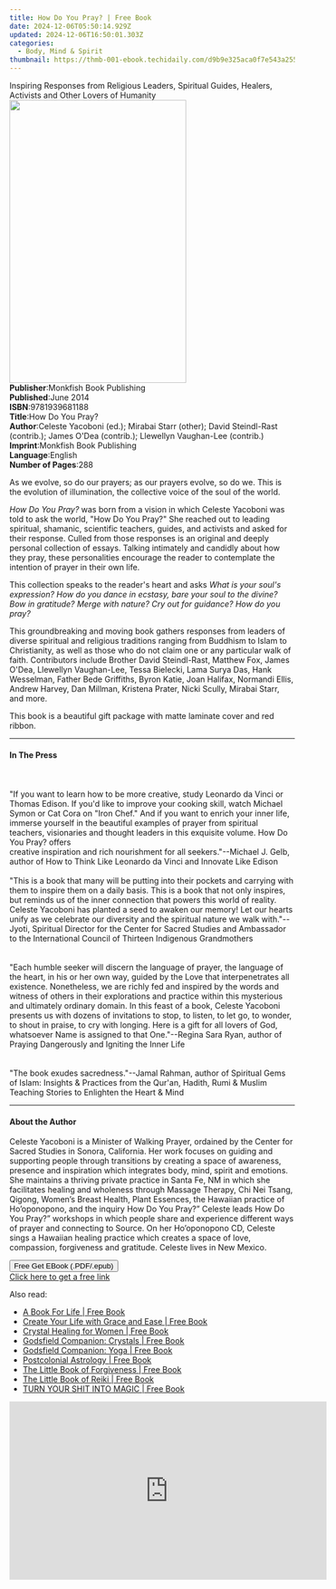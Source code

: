 ```yaml
---
title: How Do You Pray? | Free Book
date: 2024-12-06T05:50:14.929Z
updated: 2024-12-06T16:50:01.303Z
categories:
  - Body, Mind & Spirit
thumbnail: https://thmb-001-ebook.techidaily.com/d9b9e325aca0f7e543a25549e1b5926b98862c0ac48fd124992540411e4e80a6.jpg
---
```

<main id="book-container">
  <div class="flex flex-col">
    <div class="book-brief flex-1 py-6 px-4 sm:p-6 md:py-10 md:px-8">
      <!-- brief-->
      <div class="book-brief-main">
        Inspiring Responses from Religious Leaders, Spiritual Guides, Healers,
        Activists and Other Lovers of Humanity
      </div>
    </div>
    <div
      class="book-meta-info flex-1 grid gap-4 col-start-1 col-end-3 row-start-1 sm:mb-6 sm:grid-cols-4 lg:gap-6 lg:col-start-2 lg:row-end-6 lg:row-span-6 lg:mb-0"
    >
      <div
        class="book-meta-info-left place-content-center mt-4 p-4 text-sm leading-6 col-start-2 col-span-2 dark:text-slate-400"
      >
        <img
          class="w-full h-500 object-cover rounded-lg sm:h-255 sm:col-span-2 lg:col-span-full"
          src="https://img-001-ebook.techidaily.com/51ce19e52897067b8a02960786325dba46c15c800fbca6d8067833a8fad70110.jpg"
          alt=""
          width="312"
          height="500"
        />
      </div>
      <div
        class="book-meta-info-right mt-2 col-start-1 row-start-2 col-span-3 self-center"
      >
        <!-- meta data  -->
        <div class="flex flex-col px-4 md:px-8">
          <div class="flex-1">
            <strong>Publisher</strong>:<span class="px-2"
              >Monkfish Book Publishing</span
            >
          </div>
          <div class="flex-1">
            <strong>Published</strong>:<span class="px-2">June 2014</span>
          </div>
          <div class="flex-1">
            <strong>ISBN</strong>:<span class="px-2">9781939681188</span>
          </div>
          <div class="flex-1">
            <strong>Title</strong>:<span class="px-2">How Do You Pray?</span>
          </div>
          <div class="flex-1">
            <strong>Author</strong>:<span class="px-2"
              >Celeste Yacoboni (ed.); Mirabai Starr (other); David Steindl-Rast
              (contrib.); James O&#39;Dea (contrib.); Llewellyn Vaughan-Lee
              (contrib.)</span
            >
          </div>
          <div class="flex-1">
            <strong>Imprint</strong>:<span class="px-2"
              >Monkfish Book Publishing</span
            >
          </div>
          <div class="flex-1">
            <strong>Language</strong>:<span class="px-2">English</span>
          </div>
          <div class="flex-1">
            <strong>Number of Pages</strong>:<span class="px-2">288</span>
          </div>
        </div>
      </div>
    </div>
    <div class="book-description flex-1 py-6 px-4 sm:p-6 md:py-10 md:px-8">
      <div class="book-description-main">
        <div accordion-content="" id="description">
          <p>
            As we evolve, so do our prayers; as our prayers evolve, so do we.
            This is the evolution of illumination, the collective voice of the
            soul of the world.
          </p>
          <p>
            <i>How Do You Pray?</i> was born from a vision in which Celeste
            Yacoboni was told to ask the world, "How Do You Pray?" She reached
            out to leading spiritual, shamanic, scientific teachers, guides, and
            activists and asked for their response. Culled from those responses
            is an original and deeply personal collection of essays. Talking
            intimately and candidly about how they pray, these personalities
            encourage the reader to contemplate the intention of prayer in their
            own life.
          </p>
          <p>
            This collection speaks to the reader's heart and asks
            <i
              >What is your soul's expression? How do you dance in ecstasy, bare
              your soul to the divine? Bow in gratitude? Merge with nature? Cry
              out for guidance? How do you pray?</i
            >
          </p>
          <p>
            This groundbreaking and moving book gathers responses from leaders
            of diverse spiritual and religious traditions ranging from Buddhism
            to Islam to Christianity, as well as those who do not claim one or
            any particular walk of faith. Contributors include Brother David
            Steindl-Rast, Matthew Fox, James O'Dea, Llewellyn Vaughan-Lee, Tessa
            Bielecki, Lama Surya Das, Hank Wesselman, Father Bede Griffiths,
            Byron Katie, Joan Halifax, Normandi Ellis, Andrew Harvey, Dan
            Millman, Kristena Prater, Nicki Scully, Mirabai Starr, and more.
          </p>
          <p>
            This book is a beautiful gift package with matte laminate cover and
            red ribbon.
          </p>
        </div>
        <div class="accordion-fader"></div>
      </div>
    </div>
    <div class="book-excerpts flex-1 py-6 px-4 sm:p-6 md:py-10 md:px-8">
      <!-- excerpts-->
      <div class="book-excerpts-main">
        <hr />
        <h4 class="placeholder placeholder-heading">
          <span>In The Press</span>
        </h4>
        <p>
          <br /><br />"If you want to learn how to be more creative, study
          Leonardo da Vinci or Thomas Edison. If you'd like to improve your
          cooking skill, watch Michael Symon or Cat Cora on "Iron Chef." And if
          you want to enrich your inner life, immerse yourself in the beautiful
          examples of prayer from spiritual teachers, visionaries and thought
          leaders in this exquisite volume. How Do You Pray? offers<br />creative
          inspiration and rich nourishment for all seekers."--Michael J. Gelb,
          author of How to Think Like Leonardo da Vinci and Innovate Like
          Edison<br /><br />"This is a book that many will be putting into their
          pockets and carrying with them to inspire them on a daily basis. This
          is a book that not only inspires, but reminds us of the inner
          connection that powers this world of reality. Celeste Yacoboni has
          planted a seed to awaken our memory! Let our hearts unify as we
          celebrate our diversity and the spiritual nature we walk
          with."--Jyoti, Spiritual Director for the Center for Sacred Studies
          and Ambassador to the International Council of Thirteen Indigenous
          Grandmothers<br /><br /><br />"Each humble seeker will discern the
          language of prayer, the language of the heart, in his or her own way,
          guided by the Love that interpenetrates all existence. Nonetheless, we
          are richly fed and inspired by the words and witness of others in
          their explorations and practice within this mysterious and ultimately
          ordinary domain. In this feast of a book, Celeste Yacoboni presents us
          with dozens of invitations to stop, to listen, to let go, to wonder,
          to shout in praise, to cry with longing. Here is a gift for all lovers
          of God, whatsoever Name is assigned to that One."--Regina Sara Ryan,
          author of Praying Dangerously and Igniting the Inner Life<br /><br /><br />"The
          book exudes sacredness."--Jamal Rahman, author of Spiritual Gems of
          Islam: Insights &amp; Practices from the Qur'an, Hadith, Rumi &amp;
          Muslim Teaching Stories to Enlighten the Heart &amp; Mind
        </p>
      </div>
    </div>
    <div class="book-about-author flex-1 py-6 px-4 sm:p-6 md:py-10 md:px-8">
      <!-- about author-->
      <div class="book-main-author-main">
        <hr />
        <h4 class="placeholder placeholder-heading">
          <span>About the Author</span>
        </h4>
        <p>
          Celeste Yacoboni is a Minister of Walking Prayer, ordained by the
          Center for Sacred Studies in Sonora, California. Her work focuses on
          guiding and supporting people through transitions by creating a space
          of awareness, presence and inspiration which integrates body, mind,
          spirit and emotions. She maintains a thriving private practice in
          Santa Fe, NM in which she facilitates healing and wholeness through
          Massage Therapy, Chi Nei Tsang, Qigong, Women’s Breast Health, Plant
          Essences, the Hawaiian practice of Ho’oponopono, and the inquiry How
          Do You Pray?” Celeste leads How Do You Pray?” workshops in which
          people share and experience different ways of prayer and connecting to
          Source. On her Ho’oponopono CD, Celeste sings a Hawaiian healing
          practice which creates a space of love, compassion, forgiveness and
          gratitude. Celeste lives in New Mexico.<br />
        </p>
      </div>
    </div>
    <div class="book-free-get flex-1 py-6 px-4 sm:p-6 md:py-10 md:px-8">
      <button
        id="btn-free-get"
        class="bg-blue-500 hover:bg-blue-700 text-white font-bold py-2 px-4 rounded"
      >
        Free Get EBook (.PDF/.epub)
      </button>
      <div id="countdown-display" class="px-2 text-lg mt-2"></div>
      <a
        id="free-link"
        class="hidden bg-blue-500 hover:bg-blue-700 text-white font-bold py-2 px-4 rounded"
        href="https://www.ebooks.com/en-us/book/96466900/how-do-you-pray/celeste-yacoboni/"
        target="_blank"
        >Click here to get a free link</a
      >
    </div>
    <script>
      let countdownTime = 0;
      let countdownInterval = null;
      document
        .getElementById('btn-free-get')
        .addEventListener('click', startCountdown);
      function startCountdown() {
        countdownTime = new Date().getTime() + 60000 * 3;
        countdownInterval = setInterval(updateCountdown, 1000);
        document.getElementById('btn-free-get').disabled = true;
        document
          .getElementById('btn-free-get')
          .classList.add('bg-gray-500', 'cursor-not-allowed');
      }
      function updateCountdown() {
        let currentTime = new Date().getTime();
        let timeLeft = countdownTime - currentTime;
        let secondsLeft = Math.floor(timeLeft / 1000);
        document.getElementById('countdown-display').innerHTML =
          `Remaining time: ${secondsLeft} seconds.`;
        if (secondsLeft <= 0) {
          clearInterval(countdownInterval);
          document.getElementById('btn-free-get').classList.add('hidden');
          document.getElementById('free-link').classList.remove('hidden');
          document.getElementById('countdown-display').innerHTML = '';
        }
      }
    </script>
  </div>
</main>

<ins class="adsbygoogle"
      style="display:block"
      data-ad-client="ca-pub-7571918770474297"
      data-ad-slot="8358498916"
      data-ad-format="auto"
      data-full-width-responsive="true"></ins>
    

<span class="atpl-alsoreadstyle">Also read:</span>
<div><ul>
<li><a href="https://novels-ebooks.techidaily.com/210105578-9781529340181-a-book-for-life/"><u>A Book For Life | Free Book</u></a></li>
<li><a href="https://novels-ebooks.techidaily.com/210105424-9781943070930-create-your-life-with-grace-and-ease/"><u>Create Your Life with Grace and Ease | Free Book</u></a></li>
<li><a href="https://novels-ebooks.techidaily.com/210105365-9780593196830-crystal-healing-for-women/"><u>Crystal Healing for Women | Free Book</u></a></li>
<li><a href="https://novels-ebooks.techidaily.com/210105589-9781841815060-godsfield-companion-crystals/"><u>Godsfield Companion: Crystals | Free Book</u></a></li>
<li><a href="https://novels-ebooks.techidaily.com/210105583-9781841815077-godsfield-companion-yoga/"><u>Godsfield Companion: Yoga | Free Book</u></a></li>
<li><a href="https://novels-ebooks.techidaily.com/210105338-9781623175313-postcolonial-astrology/"><u>Postcolonial Astrology | Free Book</u></a></li>
<li><a href="https://novels-ebooks.techidaily.com/210105581-9781856754538-the-little-book-of-forgiveness/"><u>The Little Book of Forgiveness | Free Book</u></a></li>
<li><a href="https://novels-ebooks.techidaily.com/210105682-9781856754545-the-little-book-of-reiki/"><u>The Little Book of Reiki | Free Book</u></a></li>
<li><a href="https://novels-ebooks.techidaily.com/210105546-9780578745626-turn-your-shit-into-magic/"><u>TURN YOUR SHIT INTO MAGIC | Free Book</u></a></li>
</ul></div>

<!-- affiliate ads begin -->
<iframe width="560" height="315" src="https://www.youtube.com/embed/mHFtYJppXFk?si=ylFaAT4nXqCmlV8F" title="YouTube video player" frameborder="0" allow="accelerometer; autoplay; clipboard-write; encrypted-media; gyroscope; picture-in-picture; web-share" referrerpolicy="strict-origin-when-cross-origin" allowfullscreen></iframe>
<!-- affiliate ads end -->

